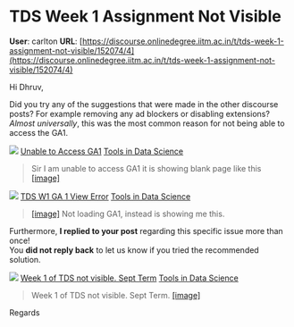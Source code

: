 # TDS Week 1 Assignment Not Visible

**User**: carlton
**URL**: [https://discourse.onlinedegree.iitm.ac.in/t/tds-week-1-assignment-not-visible/152074/4](https://discourse.onlinedegree.iitm.ac.in/t/tds-week-1-assignment-not-visible/152074/4)

Hi Dhruv,

Did you try any of the suggestions that were made in the other discourse posts? For example removing any ad blockers or disabling extensions? *Almost universally*, this was the most common reason for not being able to access the GA1.

![](https://avatars.discourse-cdn.com/v4/letter/2/e47774/48.png)
[Unable to Access GA1](https://discourse.onlinedegree.iitm.ac.in/t/unable-to-access-ga1/150038) [Tools in Data Science](/c/courses/tds-kb/34)

> Sir I am unable to access GA1
> it is showing blank page like this
> [[image]](https://europe1.discourse-cdn.com/flex013/uploads/iitm/original/3X/d/a/da82c1b02d62e2bcb3906a07c93c2103c98b3ba1.png "image")



![](https://dub1.discourse-cdn.com/flex013/user_avatar/discourse.onlinedegree.iitm.ac.in/21f3002090/48/33586_2.png)
[TDS W1 GA 1 View Error](https://discourse.onlinedegree.iitm.ac.in/t/tds-w1-ga-1-view-error/149177) [Tools in Data Science](/c/courses/tds-kb/34)

> [[image]](https://europe1.discourse-cdn.com/flex013/uploads/iitm/original/3X/3/9/39ff5b3939f9cdea035316c8113dd7bdf37e6b52.png "image")
> Not loading GA1, instead is showing me this.

Furthermore, **I replied to your post** regarding this specific issue more than once!  
You **did not reply back** to let us know if you tried the recommended solution.

![](https://dub1.discourse-cdn.com/flex013/user_avatar/discourse.onlinedegree.iitm.ac.in/21f3002488/48/113691_2.png)
[Week 1 of TDS not visible. Sept Term](https://discourse.onlinedegree.iitm.ac.in/t/week-1-of-tds-not-visible-sept-term/151415) [Tools in Data Science](/c/courses/tds-kb/34)

> Week 1 of TDS not visible. Sept Term.
> [[image]](https://europe1.discourse-cdn.com/flex013/uploads/iitm/original/3X/7/a/7a7ff939c37863469d5a514fde8b38d6f854286d.png "image")

Regards
